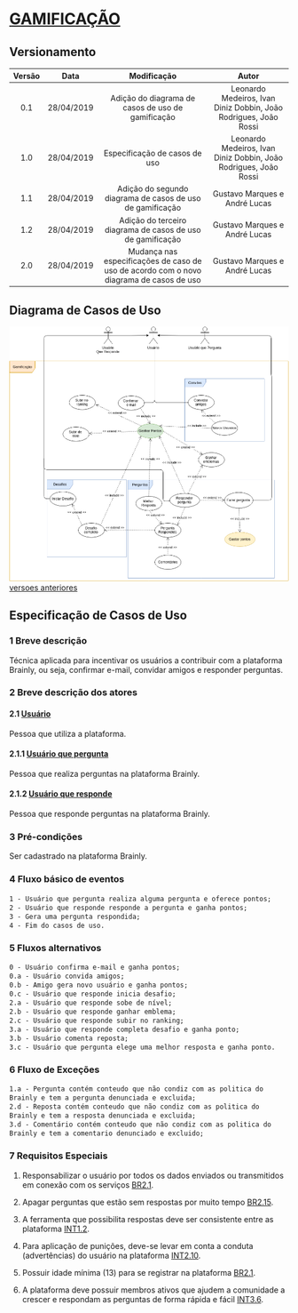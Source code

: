 # [GAMIFICAÇÃO](../../rich_picture.md#richpicture-gamificacao)

## Versionamento

|  Versão | Data | Modificação | Autor |
|  :------: | :------: | :------: | :------: |
| 0.1 | 28/04/2019 | Adição do diagrama de casos de uso de gamificação | Leonardo Medeiros, Ivan Diniz Dobbin, João Rodrigues, João Rossi|
| 1.0 | 28/04/2019 | Especificação de casos de uso | Leonardo Medeiros, Ivan Diniz Dobbin, João Rodrigues, João Rossi|
| 1.1 | 28/04/2019 | Adição do segundo diagrama de casos de uso de gamificação | Gustavo Marques e André Lucas |
| 1.2 | 28/04/2019 | Adição do terceiro diagrama de casos de uso de gamificação | Gustavo Marques e André Lucas |
| 2.0 | 28/04/2019 | Mudança nas especificações de caso de uso de acordo com o novo diagrama de casos de uso | Gustavo Marques e André Lucas |

## Diagrama de Casos de Uso

![Diagrama de casos de uso: Gamificação v3](../../images/diagramas_casos_uso/gamificacao_v3.png)
[versoes anteriores](casos_uso_gamificacao_versoes.md)

## Especificação de Casos de Uso

### 1 Breve descrição
Técnica aplicada para incentivar os usuários a contribuir com a plataforma Brainly, ou seja, confirmar e-mail, convidar amigos e responder perguntas.

### 2 Breve descrição dos atores
#### 2.1 [Usuário](../../lexicos10x5f8c4.md#l12660)
Pessoa que utiliza a plataforma.
#### 2.1.1 [Usuário que pergunta](../../lexicos10x5f8c4.md#l12660)
Pessoa que realiza perguntas na plataforma Brainly.
#### 2.1.2 [Usuário que responde](../../lexicos10x5f8c4.md#l12660)
Pessoa que responde perguntas na plataforma Brainly.
### 3 Pré-condições
Ser cadastrado na plataforma Brainly.
### 4 Fluxo básico de eventos
    1 - Usuário que pergunta realiza alguma pergunta e oferece pontos;
    2 - Usuário que responde responde a pergunta e ganha pontos;
    3 - Gera uma pergunta respondida;
    4 - Fim do casos de uso.
### 5 Fluxos alternativos
    0 - Usuário confirma e-mail e ganha pontos;
    0.a - Usuário convida amigos;
    0.b - Amigo gera novo usuário e ganha pontos;
    0.c - Usuário que responde inicia desafio;
    2.a - Usuário que responde sobe de nível;
    2.b - Usuário que responde ganhar emblema;
    2.c - Usuário que responde subir no ranking;
    3.a - Usuário que responde completa desafio e ganha ponto;
    3.b - Usuário comenta reposta;
    3.c - Usuário que pergunta elege uma melhor resposta e ganha ponto.
### 6 Fluxo de Exceções
    1.a - Pergunta contém conteudo que não condiz com as politica do Brainly e tem a pergunta denunciada e excluida;
    2.d - Reposta contém conteudo que não condiz com as politica do Brainly e tem a resposta denunciada e excluida;
    3.d - Comentário contém conteudo que não condiz com as politica do Brainly e tem a comentario denunciado e excluido;
### 7 Requisitos Especiais
1. Responsabilizar o usuário por todos os dados enviados ou transmitidos em conexão com os serviços [BR2.1](../../brainstorm.md#Tabela-de-Requisitos-Funcionais).

2. Apagar perguntas que estão sem respostas por muito tempo [BR2.15](../../brainstorm.md).

3. A ferramenta que possibilita respostas deve ser consistente entre as plataforma [INT1.2](../../introspeccao.md).

4. Para aplicação de punições, deve-se levar em conta a conduta (advertências) do usuário na plataforma [INT2.10](../../introspeccao.md).

5. Possuir idade mínima (13) para se registrar na plataforma [BR2.1](../../brainstorm.md).

6. A plataforma deve possuir membros ativos que ajudem a comunidade a crescer e respondam as perguntas de forma rápida e fácil [INT3.6](../../introspeccao.md).
